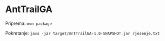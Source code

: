 # AntTrailGA

Priprema: 
`mvn package`

Pokretanje: 
`java -jar target/AntTrailGA-1.0-SNAPSHOT.jar rjesenje.txt`
